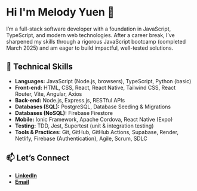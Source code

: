 # Hi I'm Melody Yuen 👋
I’m a full-stack software developer with a foundation in JavaScript, TypeScript, and modern web technologies. After a career break, I’ve sharpened my skills through a rigorous JavaScript bootcamp (completed March 2025) and am eager to build impactful, well-tested solutions.

## 🔧 Technical Skills

- **Languages:** JavaScript (Node.js, browsers), TypeScript, Python (basic)  
- **Front-end:** HTML, CSS, React, React Native, Tailwind CSS, React Router, Vite, Angular, Axios  
- **Back-end:** Node.js, Express.js, RESTful APIs  
- **Databases (SQL):** PostgreSQL, Database Seeding & Migrations
- **Databases (NoSQL):** Firebase Firestore
- **Mobile:** Ionic Framework, Apache Cordova, React Native (Expo)
- **Testing:** TDD, Jest, Supertest (unit & integration testing)  
- **Tools & Practices:** Git, GitHub, GitHub Actions, Supabase, Render, Netlify, Firebase (Authentication), Agile, Scrum, SDLC

## 📫 Let’s Connect

- **[LinkedIn](https://www.linkedin.com/in/melody-yuen-ll/)**  
- **[Email](mailto:melody.yuen@icloud.com)**
<!--
**loklokyuen/loklokyuen** is a ✨ _special_ ✨ repository because its `README.md` (this file) appears on your GitHub profile.

Here are some ideas to get you started:

- 🔭 I’m currently working on ...
- 🌱 I’m currently learning ...
- 👯 I’m looking to collaborate on ...
- 🤔 I’m looking for help with ...
- 💬 Ask me about ...
- 📫 How to reach me: ...
- 😄 Pronouns: ...
- ⚡ Fun fact: ...
-->
